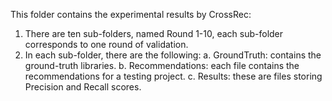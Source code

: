 This folder contains the experimental results by CrossRec:
1. There are ten sub-folders, named Round 1-10, each sub-folder corresponds to one round of validation.
2. In each sub-folder, there are the following:
    a. GroundTruth: contains the ground-truth libraries.
    b. Recommendations: each file contains the recommendations for a testing project.
    c. Results: these are files storing Precision and Recall scores.
